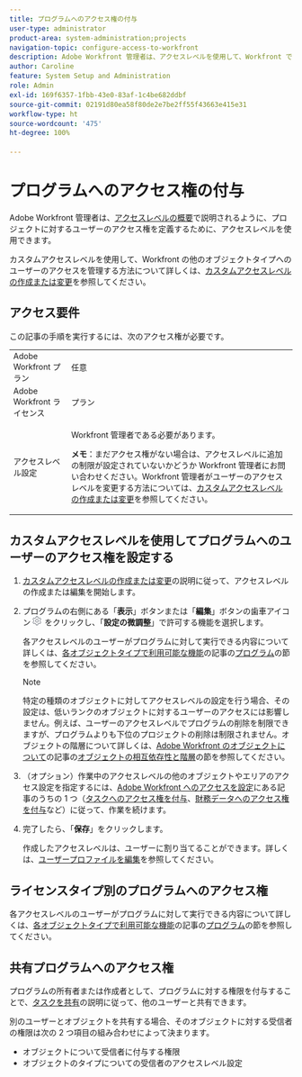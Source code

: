 ```yaml
---
title: プログラムへのアクセス権の付与
user-type: administrator
product-area: system-administration;projects
navigation-topic: configure-access-to-workfront
description: Adobe Workfront 管理者は、アクセスレベルを使用して、Workfront でユーザーのプログラムへのアクセス権を定義できます。
author: Caroline
feature: System Setup and Administration
role: Admin
exl-id: 169f6357-1fbb-43e0-83af-1c4be682ddbf
source-git-commit: 02191d80ea58f80de2e7be2ff55f43663e415e31
workflow-type: ht
source-wordcount: '475'
ht-degree: 100%

---
```


# プログラムへのアクセス権の付与

Adobe Workfront 管理者は、[アクセスレベルの概要](../../../administration-and-setup/add-users/access-levels-and-object-permissions/access-levels-overview.md)で説明されるように、プロジェクトに対するユーザーのアクセス権を定義するために、アクセスレベルを使用できます。

カスタムアクセスレベルを使用して、Workfront の他のオブジェクトタイプへのユーザーのアクセスを管理する方法について詳しくは、[カスタムアクセスレベルの作成または変更](../../../administration-and-setup/add-users/configure-and-grant-access/create-modify-access-levels.md)を参照してください。

## アクセス要件

この記事の手順を実行するには、次のアクセス権が必要です。

<table style="table-layout:auto"> 
 <col> 
 <col> 
 <tbody> 
  <tr> 
   <td role="rowheader">Adobe Workfront プラン</td> 
   <td>任意</td> 
  </tr> 
  <tr> 
   <td role="rowheader">Adobe Workfront ライセンス</td> 
   <td>プラン</td> 
  </tr> 
  <tr> 
   <td role="rowheader">アクセスレベル設定</td> 
   <td> <p>Workfront 管理者である必要があります。</p> <p><b>メモ</b>：まだアクセス権がない場合は、アクセスレベルに追加の制限が設定されていないかどうか Workfront 管理者にお問い合わせください。Workfront 管理者がユーザーのアクセスレベルを変更する方法については、<a href="../../../administration-and-setup/add-users/configure-and-grant-access/create-modify-access-levels.md" class="MCXref xref" data-mc-variable-override="">カスタムアクセスレベルの作成または変更</a>を参照してください。</p> </td> 
  </tr> 
 </tbody> 
</table>

## カスタムアクセスレベルを使用してプログラムへのユーザーのアクセス権を設定する

1. [カスタムアクセスレベルの作成または変更](../../../administration-and-setup/add-users/configure-and-grant-access/create-modify-access-levels.md)の説明に従って、アクセスレベルの作成または編集を開始します。
1. プログラムの右側にある「**表示**」ボタンまたは「**編集**」ボタンの歯車アイコン![](assets/gear-icon-settings.png) をクリックし、「**設定の微調整**」で許可する機能を選択します。

   各アクセスレベルのユーザーがプログラムに対して実行できる内容について詳しくは、[各オブジェクトタイプで利用可能な機能](../../../administration-and-setup/add-users/access-levels-and-object-permissions/functionality-available-for-each-object-type.md)の記事の[プログラム](../../../administration-and-setup/add-users/access-levels-and-object-permissions/functionality-available-for-each-object-type.md#programs)の節を参照してください。

   >[!NOTE]
   >
   >特定の種類のオブジェクトに対してアクセスレベルの設定を行う場合、その設定は、低いランクのオブジェクトに対するユーザーのアクセスには影響しません。例えば、ユーザーのアクセスレベルでプログラムの削除を制限できますが、プログラムよりも下位のプロジェクトの削除は制限されません。オブジェクトの階層について詳しくは、[Adobe Workfront のオブジェクトについて](../../../workfront-basics/navigate-workfront/workfront-navigation/understand-objects.md)の記事の[オブジェクトの相互依存性と階層](../../../workfront-basics/navigate-workfront/workfront-navigation/understand-objects.md#understanding-interdependency-and-hierarchy-of-objects)の節を参照してください。

1. （オプション）作業中のアクセスレベルの他のオブジェクトやエリアのアクセス設定を指定するには、[Adobe Workfront へのアクセスを設定](../../../administration-and-setup/add-users/configure-and-grant-access/configure-access.md)にある記事のうちの 1 つ（[タスクへのアクセス権を付与](../../../administration-and-setup/add-users/configure-and-grant-access/grant-access-tasks.md)、[財務データへのアクセス権を付与](../../../administration-and-setup/add-users/configure-and-grant-access/grant-access-financial.md)など）に従って、作業を続けます。
1. 完了したら、「**保存**」をクリックします。

   作成したアクセスレベルは、ユーザーに割り当てることができます。詳しくは、[ユーザープロファイルを編集](../../../administration-and-setup/add-users/create-and-manage-users/edit-a-users-profile.md)を参照してください。

## ライセンスタイプ別のプログラムへのアクセス権

各アクセスレベルのユーザーがプログラムに対して実行できる内容について詳しくは、[各オブジェクトタイプで利用可能な機能](../../../administration-and-setup/add-users/access-levels-and-object-permissions/functionality-available-for-each-object-type.md)の記事の[プログラム](../../../administration-and-setup/add-users/access-levels-and-object-permissions/functionality-available-for-each-object-type.md#programs)の節を参照してください。

## 共有プログラムへのアクセス権

プログラムの所有者または作成者として、プログラムに対する権限を付与することで、[タスクを共有](../../../workfront-basics/grant-and-request-access-to-objects/share-a-program.md)の説明に従って、他のユーザーと共有できます。

<!--
<div data-mc-conditions="QuicksilverOrClassic.Draft mode">
<p>If you make changes here, make them also in the "Grant access to" articles where this snippet had to be converted to text:</p>
<p>* reports, dashboards, and calendars</p>
<p>* financial data</p>
<p>* issue</p>
</div>
-->

別のユーザーとオブジェクトを共有する場合、そのオブジェクトに対する受信者の権限は次の 2 つ項目の組み合わせによって決まります。

* オブジェクトについて受信者に付与する権限
* オブジェクトのタイプについての受信者のアクセスレベル設定
